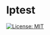 # Iptest
[![License: MIT](https://img.shields.io/badge/License-MIT-green.svg)](https://opensource.org/licenses/MIT)
